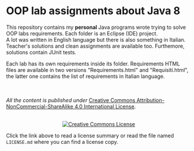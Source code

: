 # OOP lab assignments about Java 8

This repository contains my **personal** Java programs wrote trying to solve OOP labs requirements. Each folder is an Eclipse (IDE) project. <br>
A lot was written in English language but there is also something in Italian. <br>
Teacher's solutions and clean assignments are available too. Furthemore, solutions contain JUnit tests.

Each lab has its own requirements inside its folder. Requirements HTML files are available in two versions "Requirements.html" and "Requisiti.html", the latter one contains the list of requirements in Italian language. 

<br></a><br /> <i>All the content is published under </i> <a rel="license" href="http://creativecommons.org/licenses/by-nc-sa/4.0/">Creative Commons Attribution-NonCommercial-ShareAlike 4.0 International License</a>.<br>

<br>
<div align="center"> <a rel="license" href="http://creativecommons.org/licenses/by-nc-sa/4.0/"><img alt="Creative Commons License" style="border-width:0" src="https://i.creativecommons.org/l/by-nc-sa/4.0/88x31.png" /></a></div>

Click the link above to read a license summary or read the file named `LICENSE.md` where you can find a license copy.
